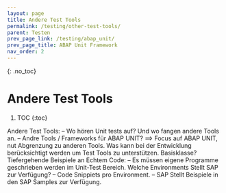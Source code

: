 ```yaml
---
layout: page
title: Andere Test Tools
permalink: /testing/other-test-tools/
parent: Testen
prev_page_link: /testing/abap_unit/
prev_page_title: ABAP Unit Framework
nav_order: 2
---
```


{: .no_toc}
# Andere Test Tools

1. TOC
{:toc}

Andere Test Tools: 
–	Wo hören Unit tests auf? Und wo fangen andere Tools an. 
–	Andre Tools / Frameworks für ABAP UNIT? 
==> Focus auf ABAP UNIT, nut Abgrenzung zu anderen Tools. 
Was kann bei der Entwicklung berücksichtigt werden um Test Tools zu unterstützen. 
Basisklasse? Tiefergehende Beispiele an Echtem Code:
–	Es müssen eigene Programme geschrieben werden im Unit-Test Bereich. 
Welche Environments Stellt SAP zur Verfügung? 
–	Code Snippiets pro Environment. 
–	SAP Stellt Beispiele in den SAP Samples zur Verfügung. 


